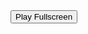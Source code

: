 <html>
<head>
</head>
<body>
<button onclick="openGame()">Play Fullscreen</button>
<script>
function openGame() {
var win = window.open()
var url = "https://sites.google.com/view/games-unblockedd"
var iframe = win.document.createElement('iframe')
iframe.style.width = "100%";
iframe.style.height= "100%";
iframe.style.border = "none";
iframe.src = url
win.document.body.appendChild(iframe)
}
</script>
</body>
</html>
